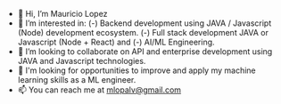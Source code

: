 - 👋 Hi, I’m Mauricio Lopez
- 👀 I’m interested in: (-) Backend development using JAVA / Javascript (Node) development ecosystem. (-) Full stack development JAVA or Javascript (Node + React) and (-) AI/ML Engineering.
- 💞️ I’m looking to collaborate on API and enterprise development using JAVA and Javascript technologies.
- 💞️ I'm looking for opportunities to improve and apply my machine learning skills as a ML engineer.
- 📫 You can reach me at mlopalv@gmail.com

<!---
mlopalv/mlopalv is a ✨ special ✨ repository because its `README.md` (this file) appears on your GitHub profile.
You can click the Preview link to take a look at your changes.
--->

